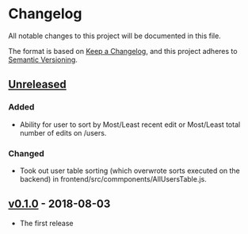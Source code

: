# Changelog
All notable changes to this project will be documented in this file.

The format is based on [Keep a Changelog](https://keepachangelog.com/en/1.0.0/),
and this project adheres to [Semantic Versioning](https://semver.org/spec/v2.0.0.html).

## [Unreleased]
[Unreleased]: https://github.com/developmentseed/scoreboard/compare/v0.2.0...HEAD

### Added
- Ability for user to sort by Most/Least recent edit or Most/Least total number of edits on /users.
### Changed
- Took out user table sorting (which overwrote sorts executed on the backend) in frontend/src/commponents/AllUsersTable.js.

## [v0.1.0] - 2018-08-03

- The first release

[v0.1.0]: https://github.com/developmentseed/scoreboard/compare/d4fc54a...v0.1.0